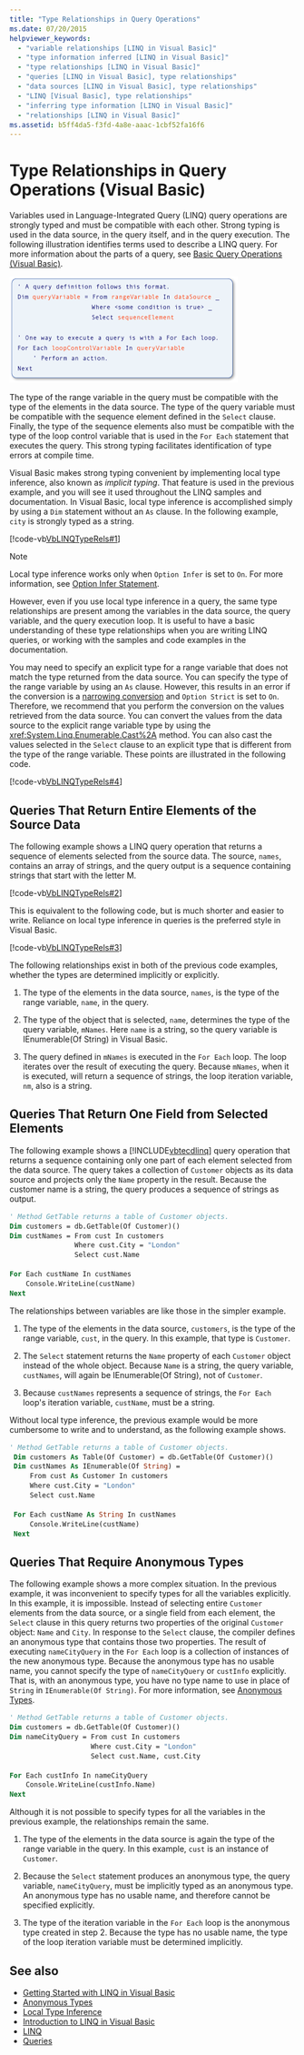 ```yaml
---
title: "Type Relationships in Query Operations"
ms.date: 07/20/2015
helpviewer_keywords:
  - "variable relationships [LINQ in Visual Basic]"
  - "type information inferred [LINQ in Visual Basic]"
  - "type relationships [LINQ in Visual Basic]"
  - "queries [LINQ in Visual Basic], type relationships"
  - "data sources [LINQ in Visual Basic], type relationships"
  - "LINQ [Visual Basic], type relationships"
  - "inferring type information [LINQ in Visual Basic]"
  - "relationships [LINQ in Visual Basic]"
ms.assetid: b5ff4da5-f3fd-4a8e-aaac-1cbf52fa16f6
---
```

# Type Relationships in Query Operations (Visual Basic)

Variables used in Language-Integrated Query (LINQ) query operations are strongly typed and must be compatible with each other. Strong typing is used in the data source, in the query itself, and in the query execution. The following illustration identifies terms used to describe a LINQ query. For more information about the parts of a query, see [Basic Query Operations (Visual Basic)](basic-query-operations.md).

![Screenshot showing a pseudocode query with elements highlighted.](./media/type-relationships-in-query-operations/linq-query-description-terms.png)

The type of the range variable in the query must be compatible with the type of the elements in the data source. The type of the query variable must be compatible with the sequence element defined in the `Select` clause. Finally, the type of the sequence elements also must be compatible with the type of the loop control variable that is used in the `For Each` statement that executes the query. This strong typing facilitates identification of type errors at compile time.

Visual Basic makes strong typing convenient by implementing local type inference, also known as *implicit typing*. That feature is used in the previous example, and you will see it used throughout the LINQ samples and documentation. In Visual Basic, local type inference is accomplished simply by using a `Dim` statement without an `As` clause. In the following example, `city` is strongly typed as a string.

[!code-vb[VbLINQTypeRels#1](~/samples/snippets/visualbasic/VS_Snippets_VBCSharp/VbLINQTypeRels/VB/Class1.vb#1)]

> [!NOTE]
> Local type inference works only when `Option Infer` is set to `On`. For more information, see [Option Infer Statement](../../../language-reference/statements/option-infer-statement.md).

However, even if you use local type inference in a query, the same type relationships are present among the variables in the data source, the query variable, and the query execution loop. It is useful to have a basic understanding of these type relationships when you are writing LINQ queries, or working with the samples and code examples in the documentation.

You may need to specify an explicit type for a range variable that does not match the type returned from the data source. You can specify the type of the range variable by using an `As` clause. However, this results in an error if the conversion is a [narrowing conversion](../../language-features/data-types/widening-and-narrowing-conversions.md) and `Option Strict` is set to `On`. Therefore, we recommend that you perform the conversion on the values retrieved from the data source. You can convert the values from the data source to the explicit range variable type by using the <xref:System.Linq.Enumerable.Cast%2A> method. You can also cast the values selected in the `Select` clause to an explicit type that is different from the type of the range variable. These points are illustrated in the following code.

[!code-vb[VbLINQTypeRels#4](~/samples/snippets/visualbasic/VS_Snippets_VBCSharp/VbLINQTypeRels/VB/Class1.vb#4)]

## Queries That Return Entire Elements of the Source Data

The following example shows a LINQ query operation that returns a sequence of elements selected from the source data. The source, `names`, contains an array of strings, and the query output is a sequence containing strings that start with the letter M.

[!code-vb[VbLINQTypeRels#2](~/samples/snippets/visualbasic/VS_Snippets_VBCSharp/VbLINQTypeRels/VB/Class1.vb#2)]

This is equivalent to the following code, but is much shorter and easier to write. Reliance on local type inference in queries is the preferred style in Visual Basic.

[!code-vb[VbLINQTypeRels#3](~/samples/snippets/visualbasic/VS_Snippets_VBCSharp/VbLINQTypeRels/VB/Class1.vb#3)]

The following relationships exist in both of the previous code examples, whether the types are determined implicitly or explicitly.

1. The type of the elements in the data source, `names`, is the type of the range variable, `name`, in the query.

2. The type of the object that is selected, `name`, determines the type of the query variable, `mNames`. Here `name` is a string, so the query variable is IEnumerable(Of String) in Visual Basic.

3. The query defined in `mNames` is executed in the `For Each` loop. The loop iterates over the result of executing the query. Because `mNames`, when it is executed, will return a sequence of strings, the loop iteration variable, `nm`, also is a string.

## Queries That Return One Field from Selected Elements

The following example shows a [!INCLUDE[vbtecdlinq](~/includes/vbtecdlinq-md.md)] query operation that returns a sequence containing only one part of each element selected from the data source. The query takes a collection of `Customer` objects as its data source and projects only the `Name` property in the result. Because the customer name is a string, the query produces a sequence of strings as output.

```vb
' Method GetTable returns a table of Customer objects.
Dim customers = db.GetTable(Of Customer)()
Dim custNames = From cust In customers
                Where cust.City = "London"
                Select cust.Name

For Each custName In custNames
    Console.WriteLine(custName)
Next
```

The relationships between variables are like those in the simpler example.

1. The type of the elements in the data source, `customers`, is the type of the range variable, `cust`, in the query. In this example, that type is `Customer`.

2. The `Select` statement returns the `Name` property of each `Customer` object instead of the whole object. Because `Name` is a string, the query variable, `custNames`, will again be IEnumerable(Of String), not of `Customer`.

3. Because `custNames` represents a sequence of strings, the `For Each` loop's iteration variable, `custName`, must be a string.

Without local type inference, the previous example would be more cumbersome to write and to understand, as the following example shows.

```vb
' Method GetTable returns a table of Customer objects.
 Dim customers As Table(Of Customer) = db.GetTable(Of Customer)()
 Dim custNames As IEnumerable(Of String) =
     From cust As Customer In customers
     Where cust.City = "London"
     Select cust.Name

 For Each custName As String In custNames
     Console.WriteLine(custName)
 Next
```

## Queries That Require Anonymous Types

The following example shows a more complex situation. In the previous example, it was inconvenient to specify types for all the variables explicitly. In this example, it is impossible. Instead of selecting entire `Customer` elements from the data source, or a single field from each element, the `Select` clause in this query returns two properties of the original `Customer` object: `Name` and `City`. In response to the `Select` clause, the compiler defines an anonymous type that contains those two properties. The result of executing `nameCityQuery` in the `For Each` loop is a collection of instances of the new anonymous type. Because the anonymous type has no usable name, you cannot specify the type of `nameCityQuery` or `custInfo` explicitly. That is, with an anonymous type, you have no type name to use in place of `String` in `IEnumerable(Of String)`. For more information, see [Anonymous Types](../../language-features/objects-and-classes/anonymous-types.md).

```vb
' Method GetTable returns a table of Customer objects.
Dim customers = db.GetTable(Of Customer)()
Dim nameCityQuery = From cust In customers
                    Where cust.City = "London"
                    Select cust.Name, cust.City

For Each custInfo In nameCityQuery
    Console.WriteLine(custInfo.Name)
Next
```

Although it is not possible to specify types for all the variables in the previous example, the relationships remain the same.

1. The type of the elements in the data source is again the type of the range variable in the query. In this example, `cust` is an instance of `Customer`.

2. Because the `Select` statement produces an anonymous type, the query variable, `nameCityQuery`, must be implicitly typed as an anonymous type. An anonymous type has no usable name, and therefore cannot be specified explicitly.

3. The type of the iteration variable in the `For Each` loop is the anonymous type created in step 2. Because the type has no usable name, the type of the loop iteration variable must be determined implicitly.

## See also

- [Getting Started with LINQ in Visual Basic](getting-started-with-linq.md)
- [Anonymous Types](../../language-features/objects-and-classes/anonymous-types.md)
- [Local Type Inference](../../language-features/variables/local-type-inference.md)
- [Introduction to LINQ in Visual Basic](../../language-features/linq/introduction-to-linq.md)
- [LINQ](../../language-features/linq/index.md)
- [Queries](../../../language-reference/queries/index.md)
